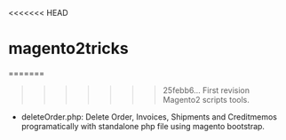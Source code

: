 <<<<<<< HEAD
# magento2tricks

=======
>>>>>>> 25febb6... First revision
Magento2 scripts tools.

- deleteOrder.php: Delete Order, Invoices, Shipments and Creditmemos programatically with standalone php file using magento bootstrap.
